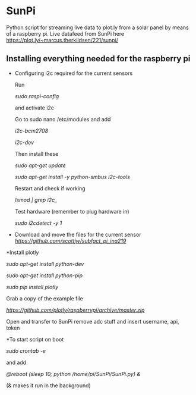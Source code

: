# SunPi 
Python script for streaming live data to plot.ly from a solar panel by means of a raspberry pi.
Live datafeed from SunPi here https://plot.ly/~marcus.therkildsen/221/sunpi/

## Installing everything needed for the raspberry pi

* Configuring i2c required for the current sensors
 
  Run

  *sudo raspi-config*

  and activate i2c

  Go to sudo nano /etc/modules and add

  *i2c-bcm2708*
  
  *i2c-dev*


  Then install these

  *sudo apt-get update*
  
  *sudo apt-get install -y python-smbus i2c-tools*


  Restart and check if working 
  
  *lsmod | grep i2c_*

  Test hardware (remember to plug hardware in)
  
  *sudo i2cdetect -y 1*

* Download and move the files for the current sensor 
  *https://github.com/scottjw/subfact_pi_ina219*


*Install plotly 

  *sudo apt-get install python-dev*
  
  *sudo apt-get install python-pip*
  
  *sudo pip install plotly* 

  Grab a copy of the example file 
  
  *https://github.com/plotly/raspberrypi/archive/master.zip*

  Open and transfer to SunPi
  remove adc stuff and insert username, api, token

*To start script on boot 

  *sudo crontab -e*

  and add 

  *@reboot (sleep 10; python /home/pi/SunPi/SunPi.py) &*

  (& makes it run in the background)
